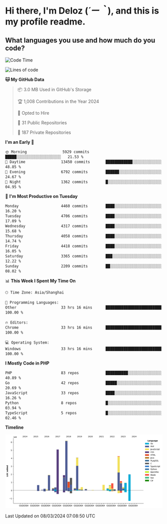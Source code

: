 # **Hi there, I'm Deloz (*´ー｀*), and this is my profile readme.**

## **What languages you use and how much do you code?**

<!--START_SECTION:waka-->
![Code Time](http://img.shields.io/badge/Code%20Time-3%2C420%20hrs%2025%20mins-blue)

![Lines of code](https://img.shields.io/badge/From%20Hello%20World%20I%27ve%20Written-35.8%20million%20lines%20of%20code-blue)

**🐱 My GitHub Data** 

> 📦 3.0 MB Used in GitHub's Storage 
 > 
> 🏆 1,008 Contributions in the Year 2024
 > 
> 💼 Opted to Hire
 > 
> 📜 31 Public Repositories 
 > 
> 🔑 187 Private Repositories 
 > 
**I'm an Early 🐤** 

```text
🌞 Morning                5929 commits        █████░░░░░░░░░░░░░░░░░░░░   21.53 % 
🌆 Daytime                13450 commits       ████████████░░░░░░░░░░░░░   48.85 % 
🌃 Evening                6792 commits        ██████░░░░░░░░░░░░░░░░░░░   24.67 % 
🌙 Night                  1362 commits        █░░░░░░░░░░░░░░░░░░░░░░░░   04.95 % 
```
📅 **I'm Most Productive on Tuesday** 

```text
Monday                   4460 commits        ████░░░░░░░░░░░░░░░░░░░░░   16.20 % 
Tuesday                  4706 commits        ████░░░░░░░░░░░░░░░░░░░░░   17.09 % 
Wednesday                4317 commits        ████░░░░░░░░░░░░░░░░░░░░░   15.68 % 
Thursday                 4058 commits        ████░░░░░░░░░░░░░░░░░░░░░   14.74 % 
Friday                   4418 commits        ████░░░░░░░░░░░░░░░░░░░░░   16.05 % 
Saturday                 3365 commits        ███░░░░░░░░░░░░░░░░░░░░░░   12.22 % 
Sunday                   2209 commits        ██░░░░░░░░░░░░░░░░░░░░░░░   08.02 % 
```


📊 **This Week I Spent My Time On** 

```text
🕑︎ Time Zone: Asia/Shanghai

💬 Programming Languages: 
Other                    33 hrs 16 mins      █████████████████████████   100.00 % 

🔥 Editors: 
Chrome                   33 hrs 16 mins      █████████████████████████   100.00 % 

💻 Operating System: 
Windows                  33 hrs 16 mins      █████████████████████████   100.00 % 
```

**I Mostly Code in PHP** 

```text
PHP                      83 repos            ██████████░░░░░░░░░░░░░░░   40.89 % 
Go                       42 repos            █████░░░░░░░░░░░░░░░░░░░░   20.69 % 
JavaScript               33 repos            ████░░░░░░░░░░░░░░░░░░░░░   16.26 % 
Python                   8 repos             █░░░░░░░░░░░░░░░░░░░░░░░░   03.94 % 
TypeScript               5 repos             █░░░░░░░░░░░░░░░░░░░░░░░░   02.46 % 
```



**Timeline**

![Lines of Code chart](https://raw.githubusercontent.com/deloz/deloz/main/assets/bar_graph.png)


 Last Updated on 08/03/2024 07:08:50 UTC
<!--END_SECTION:waka-->
